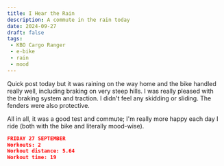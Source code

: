 ```yaml
---
title: I Hear the Rain
description: A commute in the rain today
date: 2024-09-27
draft: false
tags:
 - KBO Cargo Ranger
 - e-bike
 - rain
 - mood
---
```

Quick post today but it was raining on the way home and the bike handled really well, including braking on very steep hills. I was really pleased with the braking system and traction. I didn't feel any skidding or sliding. The fenders were also protective.

All in all, it was a good test and commute; I'm really more happy each day I ride (both with the bike and literally mood-wise).

```json
FRIDAY 27 SEPTEMBER
Workouts: 2
Workout distance: 5.64
Workout time: 19
```
